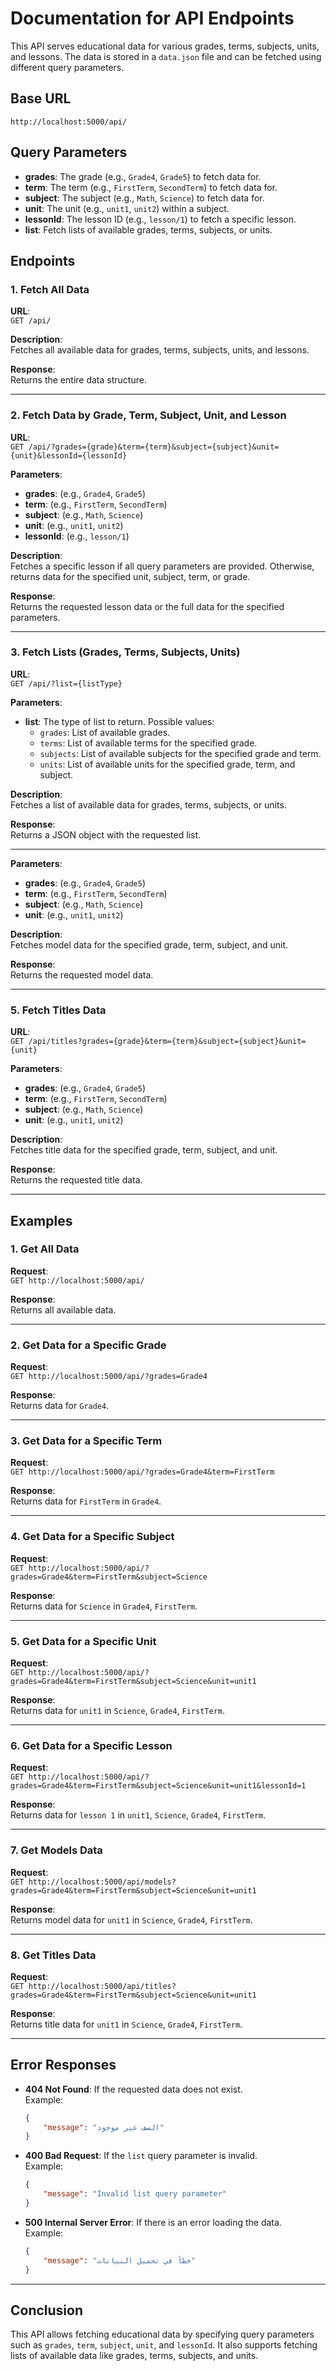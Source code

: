 # Documentation for API Endpoints

This API serves educational data for various grades, terms, subjects, units, and lessons. The data is stored in a `data.json` file and can be fetched using different query parameters.

## Base URL
```
http://localhost:5000/api/
```

## Query Parameters
- **grades**: The grade (e.g., `Grade4`, `Grade5`) to fetch data for.
- **term**: The term (e.g., `FirstTerm`, `SecondTerm`) to fetch data for.
- **subject**: The subject (e.g., `Math`, `Science`) to fetch data for.
- **unit**: The unit (e.g., `unit1`, `unit2`) within a subject.
- **lessonId**: The lesson ID (e.g., `lesson/1`) to fetch a specific lesson.
- **list**: Fetch lists of available grades, terms, subjects, or units.

## Endpoints

### 1. Fetch All Data
**URL**:  
`GET /api/`

**Description**:  
Fetches all available data for grades, terms, subjects, units, and lessons.

**Response**:  
Returns the entire data structure.

---

### 2. Fetch Data by Grade, Term, Subject, Unit, and Lesson
**URL**:  
`GET /api/?grades={grade}&term={term}&subject={subject}&unit={unit}&lessonId={lessonId}`

**Parameters**:
- **grades**: (e.g., `Grade4`, `Grade5`)
- **term**: (e.g., `FirstTerm`, `SecondTerm`)
- **subject**: (e.g., `Math`, `Science`)
- **unit**: (e.g., `unit1`, `unit2`)
- **lessonId**: (e.g., `lesson/1`)

**Description**:  
Fetches a specific lesson if all query parameters are provided. Otherwise, returns data for the specified unit, subject, term, or grade.

**Response**:  
Returns the requested lesson data or the full data for the specified parameters.

---

### 3. Fetch Lists (Grades, Terms, Subjects, Units)
**URL**:  
`GET /api/?list={listType}`

**Parameters**:
- **list**: The type of list to return. Possible values:
    - `grades`: List of available grades.
    - `terms`: List of available terms for the specified grade.
    - `subjects`: List of available subjects for the specified grade and term.
    - `units`: List of available units for the specified grade, term, and subject.

**Description**:  
Fetches a list of available data for grades, terms, subjects, or units.

**Response**:  
Returns a JSON object with the requested list.

---

**Parameters**:
- **grades**: (e.g., `Grade4`, `Grade5`)
- **term**: (e.g., `FirstTerm`, `SecondTerm`)
- **subject**: (e.g., `Math`, `Science`)
- **unit**: (e.g., `unit1`, `unit2`)

**Description**:  
Fetches model data for the specified grade, term, subject, and unit.

**Response**:  
Returns the requested model data.

---

### 5. Fetch Titles Data
**URL**:  
`GET /api/titles?grades={grade}&term={term}&subject={subject}&unit={unit}`

**Parameters**:
- **grades**: (e.g., `Grade4`, `Grade5`)
- **term**: (e.g., `FirstTerm`, `SecondTerm`)
- **subject**: (e.g., `Math`, `Science`)
- **unit**: (e.g., `unit1`, `unit2`)

**Description**:  
Fetches title data for the specified grade, term, subject, and unit.

**Response**:  
Returns the requested title data.

---

## Examples

### 1. Get All Data
**Request**:  
`GET http://localhost:5000/api/`

**Response**:  
Returns all available data.

---

### 2. Get Data for a Specific Grade
**Request**:  
`GET http://localhost:5000/api/?grades=Grade4`

**Response**:  
Returns data for `Grade4`.

---

### 3. Get Data for a Specific Term
**Request**:  
`GET http://localhost:5000/api/?grades=Grade4&term=FirstTerm`

**Response**:  
Returns data for `FirstTerm` in `Grade4`.

---

### 4. Get Data for a Specific Subject
**Request**:  
`GET http://localhost:5000/api/?grades=Grade4&term=FirstTerm&subject=Science`

**Response**:  
Returns data for `Science` in `Grade4`, `FirstTerm`.

---

### 5. Get Data for a Specific Unit
**Request**:  
`GET http://localhost:5000/api/?grades=Grade4&term=FirstTerm&subject=Science&unit=unit1`

**Response**:  
Returns data for `unit1` in `Science`, `Grade4`, `FirstTerm`.

---

### 6. Get Data for a Specific Lesson
**Request**:  
`GET http://localhost:5000/api/?grades=Grade4&term=FirstTerm&subject=Science&unit=unit1&lessonId=1`

**Response**:  
Returns data for `lesson 1` in `unit1`, `Science`, `Grade4`, `FirstTerm`.

---

### 7. Get Models Data
**Request**:  
`GET http://localhost:5000/api/models?grades=Grade4&term=FirstTerm&subject=Science&unit=unit1`

**Response**:  
Returns model data for `unit1` in `Science`, `Grade4`, `FirstTerm`.

---

### 8. Get Titles Data
**Request**:  
`GET http://localhost:5000/api/titles?grades=Grade4&term=FirstTerm&subject=Science&unit=unit1`

**Response**:  
Returns title data for `unit1` in `Science`, `Grade4`, `FirstTerm`.

---

## Error Responses

- **404 Not Found**: If the requested data does not exist.  
    Example:  
    ```json
    {
        "message": "الصف غير موجود"
    }
    ```

- **400 Bad Request**: If the `list` query parameter is invalid.  
    Example:  
    ```json
    {
        "message": "Invalid list query parameter"
    }
    ```

- **500 Internal Server Error**: If there is an error loading the data.  
    Example:  
    ```json
    {
        "message": "خطأ في تحميل البيانات"
    }
    ```

---

## Conclusion
This API allows fetching educational data by specifying query parameters such as `grades`, `term`, `subject`, `unit`, and `lessonId`. It also supports fetching lists of available data like grades, terms, subjects, and units.
